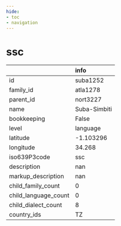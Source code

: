 ```yaml
---
hide:
- toc
- navigation
---
```

# ssc
|                      | info         |
|:---------------------|:-------------|
| id                   | suba1252     |
| family_id            | atla1278     |
| parent_id            | nort3227     |
| name                 | Suba-Simbiti |
| bookkeeping          | False        |
| level                | language     |
| latitude             | -1.103296    |
| longitude            | 34.268       |
| iso639P3code         | ssc          |
| description          | nan          |
| markup_description   | nan          |
| child_family_count   | 0            |
| child_language_count | 0            |
| child_dialect_count  | 8            |
| country_ids          | TZ           |
